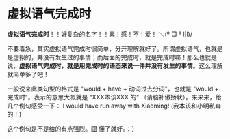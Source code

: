# 虚拟语气完成时

**虚拟语气完成时**！！好复杂的名字！！累！感！不！爱！ ＼(º □ º l|l)/ 

不要着急，其实虚拟语气完成时很简单，分开理解就好了。所谓虚拟语气，也就是是虚拟的，并没有发生过的事情；而后面的完成时，就是完成时嘛！那么也就是说，**虚拟语气完成时，就是用完成时的语态来说一件并没有发生的事情**。这么理解就简单多了吧！ 

一般说来此类句型的格式是 "would + have + 动词过去分词"，也就是 "would + 完成时"。表示的意思大概就是 “XXX本该XXX 的” （请脑补傲娇状）。来来来，给几个例句感受一下： 
I would have run away with Xiaoming! (我本该和小明私奔的！) 

这个例句是不是给的有点强烈。囧 
懂了就好。：）

